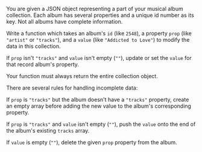 You are given a JSON object representing a part of your musical album collection. Each album has several properties and a unique id number as its key. Not all albums have complete information.

Write a function which takes an album's `id` (like `2548`), a property `prop` (like `"artist"` or `"tracks"`), and a `value` (like `"Addicted to Love"`) to modify the data in this collection.

If `prop` isn't `"tracks"` and `value` isn't empty (`""`), update or set the `value` for that record album's property.

Your function must always return the entire collection object.

There are several rules for handling incomplete data:

If `prop` is `"tracks"` but the album doesn't have a `"tracks"` property, create an empty array before adding the new value to the album's corresponding property.

If `prop` is `"tracks"` and `value` isn't empty (`""`), push the `value` onto the end of the album's existing `tracks` array.

If `value` is empty (`""`), delete the given `prop` property from the album.
